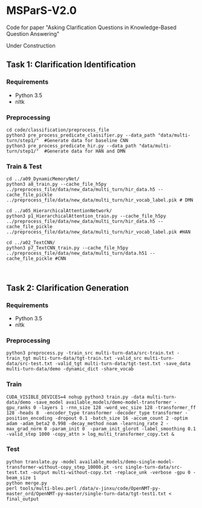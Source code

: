 # MSParS-V2.0

Code for paper "Asking Clarification Questions in Knowledge-Based Question Answering"

Under Construction



## Task 1: Clarification Identification



### Requirements
* Python 3.5
* nltk


### Preprocessing
```
cd code/classification/preprocess_file
python3 pre_process_predicate_classifier.py --data_path "data/multi-turn/step1/"  #Generate data for baseline CNN
python3 pre_process_predicate_hir.py --data_path "data/multi-turn/step1/"  #Generate data for HAN and DMN
```



### Train & Test
```
cd ../a09_DynamicMemoryNet/
python3 a8_train.py --cache_file_h5py ../preprocess_file/data/new_data/multi_turn/hir_data.h5 --cache_file_pickle ../preprocess_file/data/new_data/multi_turn/hir_vocab_label.pik # DMN

cd ../a05_HierarchicalAttentionNetwork/
python3 p1_HierarchicalAttention_train.py --cache_file_h5py ../preprocess_file/data/new_data/multi_turn/hir_data.h5 --cache_file_pickle ../preprocess_file/data/new_data/multi_turn/hir_vocab_label.pik #HAN

cd ../a02_TextCNN/
python3 p7_TextCNN_train.py --cache_file_h5py ../preprocess_file/data/new_data/multi_turn/data.h51 --cache_file_pickle #CNN



```



## Task 2: Clarification Generation



### Requirements
* Python 3.5
* nltk


### Preprocessing
```
python3 preprocess.py -train_src multi-turn-data/src-train.txt -train_tgt multi-turn-data/tgt-train.txt -valid_src multi-turn-data/src-test.txt -valid_tgt multi-turn-data/tgt-test.txt -save_data multi-turn-data/demo -dynamic_dict -share_vocab
```



### Train
```
CUDA_VISIBLE_DEVICES=4 nohup python3 train.py -data multi-turn-data/demo -save_model available_models/demo-model-transformer -gpu_ranks 0 -layers 1 -rnn_size 128 -word_vec_size 128 -transformer_ff 128 -heads 8  -encoder_type transformer -decoder_type transformer -position_encoding -dropout 0.1 -batch_size 16 -accum_count 2 -optim adam -adam_beta2 0.998 -decay_method noam -learning_rate 2 -max_grad_norm 0 -param_init 0  -param_init_glorot -label_smoothing 0.1 -valid_step 1000 -copy_attn > log_multi_transformer_copy.txt &

```

### Test
```
python translate.py -model available_models/demo-single-model-transformer-without-copy_step_10000.pt -src single-turn-data/src-test.txt -output multi-without-copy.txt -replace_unk -verbose -gpu 0 -beam_size 1
python merge.py
perl tools/multi-bleu.perl /data/v-jinxu/code/OpenNMT-py-master_ord/OpenNMT-py-master/single-turn-data/tgt-test1.txt < final_output


```
